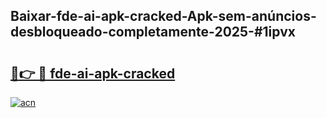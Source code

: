 ## Baixar-fde-ai-apk-cracked-Apk-sem-anúncios-desbloqueado-completamente-2025-#1ipvx

# <h2><a href="https://ainizakaria.my?title=fde-ai-apk-cracked&ref=20M">🔗👉 🔴 fde-ai-apk-cracked</a></h2>

[![acn](https://github.com/user-attachments/assets/0f9c940e-d8b0-45ae-aac7-cd30a18b3e1c)](https://ainizakaria.my?title=fde-ai-apk-cracked&ref=20M)

